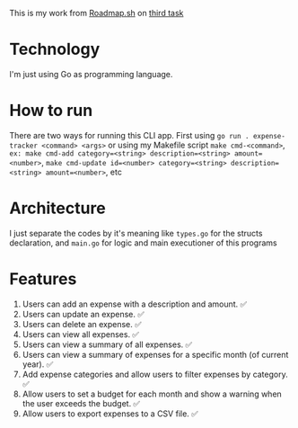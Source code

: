
This is my work from [Roadmap.sh](https://roadmap.sh) on [third task](https://roadmap.sh/projects/expense-tracker)  

# Technology
I'm just using Go as programming language.  

# How to run
There are two ways for running this CLI app. First using `go run . expense-tracker <command> <args>` or using my Makefile script `make cmd-<command>`, `ex: make cmd-add category=<string> description=<string> amount=<number>`, `make cmd-update id=<number> category=<string> description=<string> amount=<number>`, etc

# Architecture
I just separate the codes by it's meaning like `types.go` for the structs declaration,  and `main.go` for logic and main executioner of this programs

# Features
1. Users can add an expense with a description and amount. ✅
2. Users can update an expense. ✅
3. Users can delete an expense. ✅
4. Users can view all expenses. ✅
5. Users can view a summary of all expenses. ✅
6. Users can view a summary of expenses for a specific month (of current year). ✅
7. Add expense categories and allow users to filter expenses by category. ✅
8. Allow users to set a budget for each month and show a warning when the user exceeds the budget. ✅
9. Allow users to export expenses to a CSV file. ✅

